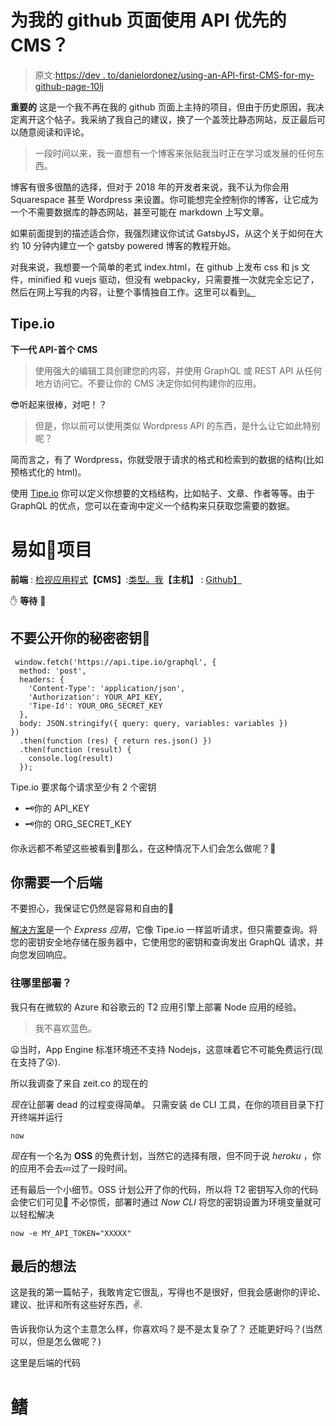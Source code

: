 # 为我的 github 页面使用 API 优先的 CMS？

> 原文:[https://dev . to/danielordonez/using-an-API-first-CMS-for-my-github-page-10lj](https://dev.to/danielordonez/using-an-api-first-cms-for-my-github-page-10lj)

**重要的**
这是一个我不再在我的 github 页面上主持的项目，但由于历史原因，我决定离开这个帖子。我采纳了我自己的建议，换了一个盖茨比静态网站，反正最后可以随意阅读和评论。

> 一段时间以来，我一直想有一个博客来张贴我当时正在学习或发展的任何东西。

博客有很多很酷的选择，但对于 2018 年的开发者来说，我不认为你会用 Squarespace 甚至 Wordpress 来设置。你可能想完全控制你的博客，让它成为一个不需要数据库的静态网站，甚至可能在 markdown 上写文章。

如果前面提到的描述适合你，我强烈建议你试试 GatsbyJS，从这个关于如何在大约 10 分钟内建立一个 gatsby powered 博客的教程开始。

对我来说，我想要一个简单的老式 index.html，在 github 上发布 css 和 js 文件，minified 和 vuejs 驱动，但没有 webpacky，只需要推一次就完全忘记了，然后在网上写我的内容，让整个事情独自工作。这里可以看到[。](https://github.com/daniel-ordonez/daniel-ordonez.github.io)

## [](#tipeio)Tipe.io

**下一代 API-首个 CMS**

> 使用强大的编辑工具创建您的内容，并使用 GraphQL 或 REST API 从任何地方访问它。不要让你的 CMS 决定你如何构建你的应用。

😎听起来很棒，对吧！？

> 但是，你以前可以使用类似 Wordpress API 的东西，是什么让它如此特别呢？

简而言之，有了 Wordpress，你就受限于请求的格式和检索到的数据的结构(比如预格式化的 html)。

使用 [Tipe.io](https://tipe.io/) 你可以定义你想要的文档结构，比如帖子、文章、作者等等。由于 GraphQL 的优点，您可以在查询中定义一个结构来只获取您需要的数据。

# [](#easy-as-project)易如🥧项目

**前端** : [检视应用程式](https://github.com/daniel-ordonez/vue-dev-profile)**【CMS】**:[类型。我](https://tipe.io/)**【主机】** : [Github】](https://pages.github.com/)

✋ **等待** 🛑

## [](#dont-public-you-secret-keys)不要公开你的秘密密钥🤫

```
 window.fetch('https://api.tipe.io/graphql', {
  method: 'post',
  headers: {
    'Content-Type': 'application/json',
    'Authorization': YOUR_API_KEY,
    'Tipe-Id': YOUR_ORG_SECRET_KEY
  },
  body: JSON.stringify({ query: query, variables: variables })
})
  .then(function (res) { return res.json() })
  .then(function (result) {
    console.log(result)
  }); 
```

Tipe.io 要求每个请求至少有 2 个密钥

*   🗝️你的 API_KEY
*   🗝️你的 ORG_SECRET_KEY

你永远都不希望这些被看到👀那么，在这种情况下人们会怎么做呢？🤔

## 你需要一个后端

不要担心，我保证它仍然是容易和自由的🤞

[解决方案](https://github.com/daniel-ordonez/tipeio-query-forwarder)是一个 *Express 应用*，它像 Tipe.io 一样监听请求，但只需要查询。将您的密钥安全地存储在服务器中，它使用您的密钥和查询发出 GraphQL 请求，并向您发回响应。

### [](#where-to-deploy)往哪里部署？

我只有在微软的 Azure 和谷歌云的 T2 应用引擎上部署 Node 应用的经验。

> 我不喜欢蓝色。

😦当时，App Engine 标准环境还不支持 Nodejs，这意味着它不可能免费运行(现在支持了😲).

所以我调查了来自 zeit.co 的现在的

*现在*让部署 dead 的过程变得简单。
只需安装 de CLI 工具，在你的项目目录下打开终端并运行

```
now 
```

*现在*有一个名为 **OSS** 的免费计划，当然它的选择有限，但不同于说 *heroku* ，你的应用不会去💤过了一段时间。

还有最后一个小细节。OSS 计划公开了你的代码，所以将 T2 密钥写入你的代码会使它们可见👀
不必惊慌，部署时通过 *Now CLI* 将您的密钥设置为环境变量就可以轻松解决

```
now -e MY_API_TOKEN="XXXXX" 
```

## [](#final-thoughts)最后的想法

这是我的第一篇帖子，我敢肯定它很乱，写得也不是很好，但我会感谢你的评论、建议、批评和所有这些好东西，✌️.

告诉我你认为这个主意怎么样，你喜欢吗？是不是太复杂了？
还能更好吗？(当然可以，但是怎么做呢？)

这里是后端的代码

# [](#fin)鳍